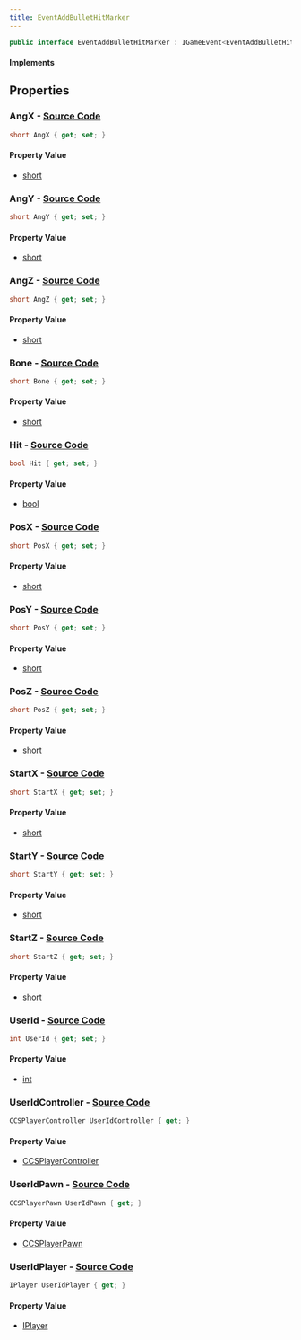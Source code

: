 ```yaml
---
title: EventAddBulletHitMarker
---
```


```csharp
public interface EventAddBulletHitMarker : IGameEvent<EventAddBulletHitMarker>
```

#### Implements

## Properties

### **AngX** - [Source Code](https://github.com/swiftly-solution/swiftlys2/blob/main/managed/src/SwiftlyS2.Generated/GameEvents/Interfaces/EventAddBulletHitMarker.cs#L62)

```csharp
short AngX { get; set; }
```

#### Property Value

- [short](https://learn.microsoft.com/dotnet/api/system.int16)

### **AngY** - [Source Code](https://github.com/swiftly-solution/swiftlys2/blob/main/managed/src/SwiftlyS2.Generated/GameEvents/Interfaces/EventAddBulletHitMarker.cs#L67)

```csharp
short AngY { get; set; }
```

#### Property Value

- [short](https://learn.microsoft.com/dotnet/api/system.int16)

### **AngZ** - [Source Code](https://github.com/swiftly-solution/swiftlys2/blob/main/managed/src/SwiftlyS2.Generated/GameEvents/Interfaces/EventAddBulletHitMarker.cs#L72)

```csharp
short AngZ { get; set; }
```

#### Property Value

- [short](https://learn.microsoft.com/dotnet/api/system.int16)

### **Bone** - [Source Code](https://github.com/swiftly-solution/swiftlys2/blob/main/managed/src/SwiftlyS2.Generated/GameEvents/Interfaces/EventAddBulletHitMarker.cs#L42)

```csharp
short Bone { get; set; }
```

#### Property Value

- [short](https://learn.microsoft.com/dotnet/api/system.int16)

### **Hit** - [Source Code](https://github.com/swiftly-solution/swiftlys2/blob/main/managed/src/SwiftlyS2.Generated/GameEvents/Interfaces/EventAddBulletHitMarker.cs#L92)

```csharp
bool Hit { get; set; }
```

#### Property Value

- [bool](https://learn.microsoft.com/dotnet/api/system.boolean)

### **PosX** - [Source Code](https://github.com/swiftly-solution/swiftlys2/blob/main/managed/src/SwiftlyS2.Generated/GameEvents/Interfaces/EventAddBulletHitMarker.cs#L47)

```csharp
short PosX { get; set; }
```

#### Property Value

- [short](https://learn.microsoft.com/dotnet/api/system.int16)

### **PosY** - [Source Code](https://github.com/swiftly-solution/swiftlys2/blob/main/managed/src/SwiftlyS2.Generated/GameEvents/Interfaces/EventAddBulletHitMarker.cs#L52)

```csharp
short PosY { get; set; }
```

#### Property Value

- [short](https://learn.microsoft.com/dotnet/api/system.int16)

### **PosZ** - [Source Code](https://github.com/swiftly-solution/swiftlys2/blob/main/managed/src/SwiftlyS2.Generated/GameEvents/Interfaces/EventAddBulletHitMarker.cs#L57)

```csharp
short PosZ { get; set; }
```

#### Property Value

- [short](https://learn.microsoft.com/dotnet/api/system.int16)

### **StartX** - [Source Code](https://github.com/swiftly-solution/swiftlys2/blob/main/managed/src/SwiftlyS2.Generated/GameEvents/Interfaces/EventAddBulletHitMarker.cs#L77)

```csharp
short StartX { get; set; }
```

#### Property Value

- [short](https://learn.microsoft.com/dotnet/api/system.int16)

### **StartY** - [Source Code](https://github.com/swiftly-solution/swiftlys2/blob/main/managed/src/SwiftlyS2.Generated/GameEvents/Interfaces/EventAddBulletHitMarker.cs#L82)

```csharp
short StartY { get; set; }
```

#### Property Value

- [short](https://learn.microsoft.com/dotnet/api/system.int16)

### **StartZ** - [Source Code](https://github.com/swiftly-solution/swiftlys2/blob/main/managed/src/SwiftlyS2.Generated/GameEvents/Interfaces/EventAddBulletHitMarker.cs#L87)

```csharp
short StartZ { get; set; }
```

#### Property Value

- [short](https://learn.microsoft.com/dotnet/api/system.int16)

### **UserId** - [Source Code](https://github.com/swiftly-solution/swiftlys2/blob/main/managed/src/SwiftlyS2.Generated/GameEvents/Interfaces/EventAddBulletHitMarker.cs#L37)

```csharp
int UserId { get; set; }
```

#### Property Value

- [int](https://learn.microsoft.com/dotnet/api/system.int32)

### **UserIdController** - [Source Code](https://github.com/swiftly-solution/swiftlys2/blob/main/managed/src/SwiftlyS2.Generated/GameEvents/Interfaces/EventAddBulletHitMarker.cs#L22)

```csharp
CCSPlayerController UserIdController { get; }
```

#### Property Value

- [CCSPlayerController](/docs/api/shared/schemadefinitions/ccsplayercontroller)

### **UserIdPawn** - [Source Code](https://github.com/swiftly-solution/swiftlys2/blob/main/managed/src/SwiftlyS2.Generated/GameEvents/Interfaces/EventAddBulletHitMarker.cs#L28)

```csharp
CCSPlayerPawn UserIdPawn { get; }
```

#### Property Value

- [CCSPlayerPawn](/docs/api/shared/schemadefinitions/ccsplayerpawn)

### **UserIdPlayer** - [Source Code](https://github.com/swiftly-solution/swiftlys2/blob/main/managed/src/SwiftlyS2.Generated/GameEvents/Interfaces/EventAddBulletHitMarker.cs#L31)

```csharp
IPlayer UserIdPlayer { get; }
```

#### Property Value

- [IPlayer](/docs/api/shared/players/iplayer)

